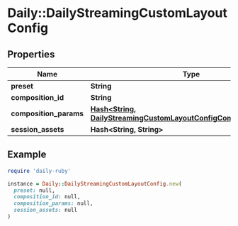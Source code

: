 # Daily::DailyStreamingCustomLayoutConfig

## Properties

| Name | Type | Description | Notes |
| ---- | ---- | ----------- | ----- |
| **preset** | **String** |  |  |
| **composition_id** | **String** |  |  |
| **composition_params** | [**Hash&lt;String, DailyStreamingCustomLayoutConfigCompositionParams&gt;**](DailyStreamingCustomLayoutConfigCompositionParams.md) |  | [optional] |
| **session_assets** | **Hash&lt;String, String&gt;** |  | [optional] |

## Example

```ruby
require 'daily-ruby'

instance = Daily::DailyStreamingCustomLayoutConfig.new(
  preset: null,
  composition_id: null,
  composition_params: null,
  session_assets: null
)
```

